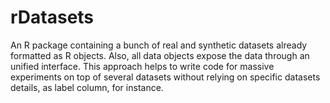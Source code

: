 # rDatasets
An R package containing a bunch of real and synthetic datasets already formatted as R objects. Also, all data objects expose the data through an unified interface. This approach helps to write code for massive experiments on top of several datasets without relying on specific datasets details, as label column, for instance.
